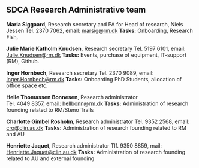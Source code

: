 ## SDCA Research Administrative team

**Maria Siggaard**, Research secretary and PA for Head of research, Niels Jessen
Tel. 2370 7062, email: marsig@rm.dk
**Tasks:** Onboarding, Research Fish,

**Julie Marie Katholm Knudsen**, Research secretary
Tel. 5197 6101, email: Julie.Knudsen@rm.dk
**Tasks:** Events, purchase of equipment, IT-support (RM), Github.

**Inger Hornbech**, Research secretary
Tel. 2370 9089, email: Inger.Hornbech@rm.dk
**Tasks:** Onboarding PhD Students, allocation of office space etc.

**Helle Thomassen Bonnesen**, Research administrator  
Tel. 4049 8357, email: hellbonn@rm.dk
**Tasks:** Administration of research founding related to RM/Steno Trails

**Charlotte Gimbel Rosholm**, Research administrator
Tel. 9352 2568, email: cro@clin.au.dk
**Tasks:** Administration of research founding related to RM and AU

**Henriette Jaquet**, Research administrator
Tlf. 9350 8859, mail: Henriette.Jaquet@clin.au.dk
**Tasks:** Administration of research founding related to AU and external founding
